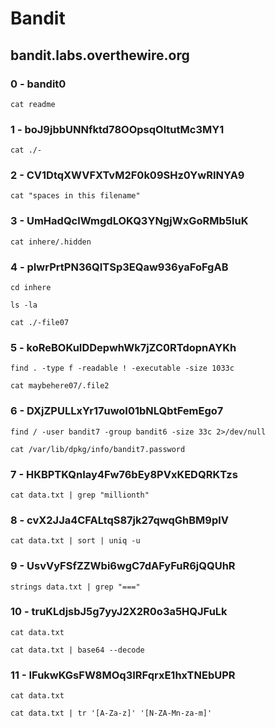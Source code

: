 # Bandit

## bandit.labs.overthewire.org

### 0 - bandit0

`cat readme`

### 1 - boJ9jbbUNNfktd78OOpsqOltutMc3MY1

`cat ./-`

### 2 - CV1DtqXWVFXTvM2F0k09SHz0YwRINYA9

`cat "spaces in this filename"`

### 3 - UmHadQclWmgdLOKQ3YNgjWxGoRMb5luK

`cat inhere/.hidden`

### 4 - pIwrPrtPN36QITSp3EQaw936yaFoFgAB

`cd inhere`

`ls -la`

`cat ./-file07`

### 5 - koReBOKuIDDepwhWk7jZC0RTdopnAYKh

`find . -type f -readable ! -executable -size 1033c`

`cat maybehere07/.file2`

### 6 - DXjZPULLxYr17uwoI01bNLQbtFemEgo7

`find / -user bandit7 -group bandit6 -size 33c 2>/dev/null`

`cat /var/lib/dpkg/info/bandit7.password`

### 7 - HKBPTKQnIay4Fw76bEy8PVxKEDQRKTzs

`cat data.txt | grep "millionth"`

### 8 - cvX2JJa4CFALtqS87jk27qwqGhBM9plV

`cat data.txt | sort | uniq -u`

### 9 - UsvVyFSfZZWbi6wgC7dAFyFuR6jQQUhR

`strings data.txt | grep "==="`

### 10 - truKLdjsbJ5g7yyJ2X2R0o3a5HQJFuLk

`cat data.txt`

`cat data.txt | base64 --decode`

### 11 - IFukwKGsFW8MOq3IRFqrxE1hxTNEbUPR

`cat data.txt`

`cat data.txt | tr '[A-Za-z]' '[N-ZA-Mn-za-m]'`
